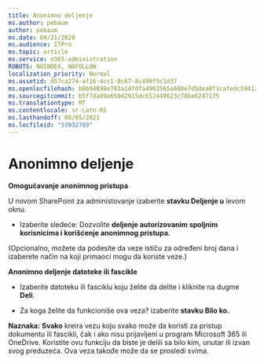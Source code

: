 ```yaml
---
title: Anonimno deljenje
ms.author: pebaum
author: pebaum
ms.date: 04/21/2020
ms.audience: ITPro
ms.topic: article
ms.service: o365-administration
ROBOTS: NOINDEX, NOFOLLOW
localization_priority: Normal
ms.assetid: d57ca274-af16-4cc1-8c67-8c499f5c1d37
ms.openlocfilehash: b8b94898e703a14fdfa4903565a680e7d5dea0f1cafedc59412d425b4ff9bbb2
ms.sourcegitcommit: b5f7da89a650d2915dc652449623c78be6247175
ms.translationtype: MT
ms.contentlocale: sr-Latn-RS
ms.lasthandoff: 08/05/2021
ms.locfileid: "53932789"
---
```

# <a name="anonymous-sharing"></a>Anonimno deljenje

 **Omogućavanje anonimnog pristupa**
  
U novom SharePoint za administovanje izaberite **stavku Deljenje u** levom oknu. 
  
- Izaberite sledeće: Dozvolite **deljenje autorizovanim spoljnim korisnicima i korišćenje anonimnog pristupa.**
  
(Opcionalno, možete da podesite da veze ističu za određeni broj dana i izaberete način na koji primaoci mogu da koriste veze.)
    
 **Anonimno deljenje datoteke ili fascikle**
  
- Izaberite datoteku ili fasciklu koju želite da delite i kliknite na dugme **Deli**. 
    
- Za koga želite da funkcioniše ova veza? izaberite **stavku Bilo ko.**
  
 **Naznaka:** **Svako** kreira vezu koju svako može da koristi za pristup dokumentu ili fascikli, čak i ako nisu prijavljeni u program Microsoft 365 ili OneDrive. Koristite ovu funkciju da biste je delili sa bilo kim, unutar ili izvan svog preduzeća. Ova veza takođe može da se prosledi svima. 
    

